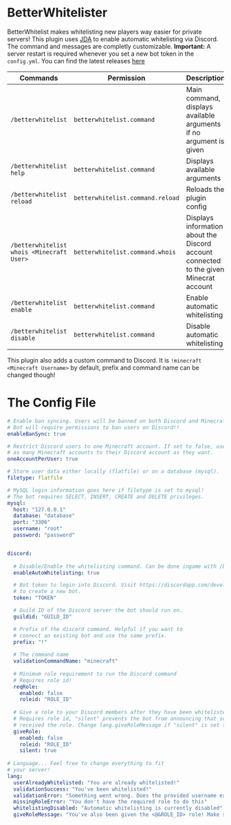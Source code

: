 # BetterWhitelister
BetterWhitelist makes whitelisting new players way easier for private servers! This plugin uses <a href="https://github.com/DV8FromTheWorld/JDA">JDA</a> to enable automatic whitelisting via Discord. The command and messages are completly customizable.
<b>Important:</b> A server restart is required whenever you set a new bot token in the ```config.yml```.
You can find the latest releases <a href="https://github.com/Dumb-Dog-Diner-Development/betterwhitelister/releases">here</a>

Commands | Permission | Description
------------ | ------------- | -------------
```/betterwhitelist``` | ```betterwhitelist.command``` | Main command, displays available arguments if no argument is given
```/betterwhitelist help``` | ```betterwhitelist.command``` | Displays available arguments
```/betterwhitelist reload``` | ```betterwhitelist.command.reload``` | Reloads the plugin config
```/betterwhitelist whois <Minecraft User>``` | ```betterwhitelist.command.whois``` | Displays information about the Discord account <br>connected to the given Minecrat account
```/betterwhitelist enable``` | ```betterwhitelist.command``` | Enable automatic whitelisting
```/betterwhitelist disable``` | ```betterwhitelist.command``` | Disable automatic whitelisting

This plugin also adds a custom command to Discord. It is ```!minecraft <Minecraft Username>``` by default, prefix and command name can be changed though!

# The Config File

```yaml
# Enable ban syncing. Users will be banned on both Discord and Minecraft
# Bot will require permissions to ban users on Discord!!
enableBanSync: true

# Restrict Discord users to one Minecraft account. If set to false, users can connect 
# as many Minecraft accounts to their Discord account as they want.
oneAccountPerUser: true

# Store user data either locally (flatfile) or on a database (mysql).
filetype: flatfile

# MySQL login information goes here if filetype is set to mysql! 
# The bot requires SELECT, INSERT, CREATE and DELETE privileges.
mysql:
  host: "127.0.0.1"
  database: "database"
  port: "3306"
  username: "root"
  password: "password"


discord:
  
  # Disable/Enable the whitelisting command. Can be done ingame with /betterwhitelist disable/enable
  enableAutoWhitelisting: true

  # Bot token to login into Discord. Visit https://discordapp.com/developers/applications/
  # to create a new bot. 
  token: "TOKEN"

  # Guild ID of the Discord server the bot should run on.
  guildid: "GUILD_ID"

  # Prefix of the discord command. Helpful if you want to
  # connect an existing bot and use the same prefix.
  prefix: "!"
  
  # The command name
  validationCommandName: "minecraft"
  
  # Minimum role requirement to run the Discord command
  # Requires role id!
  reqRole:
    enabled: false
    roleid: "ROLE_ID"
    
  # Give a role to your Discord members after they have been whitelisted!
  # Requires role id, "silent" prevents the bot from announcing that someone
  # received the role. Change lang.giveRoleMessage if "silent" is set to true!!!
  giveRole:
    enabled: false
    roleid: "ROLE_ID"
    silent: true
    
# Language... Feel free to change everything to fit
# your server!
lang:
  userAlreadyWhitelisted: "You are already whitelisted!"
  validationSuccess: "You've been whitelisted!"
  validationError: "Something went wrong. Does the provided username exist?"
  missingRoleError: "You don't have the required role to do this"
  whitelistingDisabled: "Automatic whitelisting is currently disabled"
  giveRoleMessage: "You've also been given the <@&ROLE_ID> role! Make sure to check <#channel-id>, before joining the server"
```
